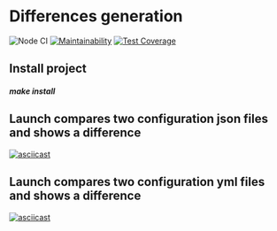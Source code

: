 # Differences generation

![Node CI](https://github.com/alextula26/frontend-project-lvl2/workflows/Node%20CI/badge.svg)
[![Maintainability](https://api.codeclimate.com/v1/badges/988a57e71cbdf32d46c8/maintainability)](https://codeclimate.com/github/alextula26/frontend-project-lvl2/maintainability)
[![Test Coverage](https://api.codeclimate.com/v1/badges/988a57e71cbdf32d46c8/test_coverage)](https://codeclimate.com/github/alextula26/frontend-project-lvl2/test_coverage)

## Install project
##### make install

## Launch compares two configuration json files and shows a difference
[![asciicast](https://asciinema.org/a/makc0E1gxUSpF20p3PmRsK60k.svg)](https://asciinema.org/a/makc0E1gxUSpF20p3PmRsK60k)

## Launch compares two configuration yml files and shows a difference
[![asciicast](https://asciinema.org/a/e2Kz8leGcN8U62wGvZKeEQlXa.svg)](https://asciinema.org/a/e2Kz8leGcN8U62wGvZKeEQlXa)
